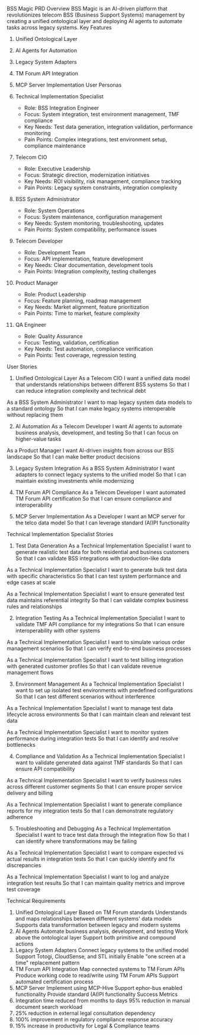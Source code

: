 BSS Magic PRD
Overview
BSS Magic is an AI-driven platform that revolutionizes telecom BSS (Business Support Systems) management by creating a unified ontological layer and deploying AI agents to automate tasks across legacy systems.
Key Features
1. Unified Ontological Layer
2. AI Agents for Automation
3. Legacy System Adapters
4. TM Forum API Integration
5. MCP Server Implementation
User Personas
1. Technical Implementation Specialist
   - Role: BSS Integration Engineer
   - Focus: System integration, test environment management, TMF compliance
   - Key Needs: Test data generation, integration validation, performance monitoring
   - Pain Points: Complex integrations, test environment setup, compliance maintenance

2. Telecom CIO
   - Role: Executive Leadership
   - Focus: Strategic direction, modernization initiatives
   - Key Needs: ROI visibility, risk management, compliance tracking
   - Pain Points: Legacy system constraints, integration complexity

3. BSS System Administrator
   - Role: System Operations
   - Focus: System maintenance, configuration management
   - Key Needs: System monitoring, troubleshooting, updates
   - Pain Points: System compatibility, performance issues

4. Telecom Developer
   - Role: Development Team
   - Focus: API implementation, feature development
   - Key Needs: Clear documentation, development tools
   - Pain Points: Integration complexity, testing challenges

5. Product Manager
   - Role: Product Leadership
   - Focus: Feature planning, roadmap management
   - Key Needs: Market alignment, feature prioritization
   - Pain Points: Time to market, feature complexity

6. QA Engineer
   - Role: Quality Assurance
   - Focus: Testing, validation, certification
   - Key Needs: Test automation, compliance verification
   - Pain Points: Test coverage, regression testing

User Stories
1. Unified Ontological Layer
As a Telecom CIO
I want a unified data model that understands relationships between different BSS systems
So that I can reduce integration complexity and technical debt

As a BSS System Administrator
I want to map legacy system data models to a standard ontology
So that I can make legacy systems interoperable without replacing them

2. AI Automation
As a Telecom Developer
I want AI agents to automate business analysis, development, and testing
So that I can focus on higher-value tasks

As a Product Manager
I want AI-driven insights from across our BSS landscape
So that I can make better product decisions

3. Legacy System Integration
As a BSS System Administrator
I want adapters to connect legacy systems to the unified model
So that I can maintain existing investments while modernizing

4. TM Forum API Compliance
As a Telecom Developer
I want automated TM Forum API certification
So that I can ensure compliance and interoperability

5. MCP Server Implementation
As a Developer
I want an MCP server for the telco data model
So that I can leverage standard (AI)PI functionality

Technical Implementation Specialist Stories
1. Test Data Generation
As a Technical Implementation Specialist
I want to generate realistic test data for both residential and business customers
So that I can validate BSS integrations with production-like data

As a Technical Implementation Specialist
I want to generate bulk test data with specific characteristics
So that I can test system performance and edge cases at scale

As a Technical Implementation Specialist
I want to ensure generated test data maintains referential integrity
So that I can validate complex business rules and relationships

2. Integration Testing
As a Technical Implementation Specialist
I want to validate TMF API compliance for my integrations
So that I can ensure interoperability with other systems

As a Technical Implementation Specialist
I want to simulate various order management scenarios
So that I can verify end-to-end business processes

As a Technical Implementation Specialist
I want to test billing integration with generated customer profiles
So that I can validate revenue management flows

3. Environment Management
As a Technical Implementation Specialist
I want to set up isolated test environments with predefined configurations
So that I can test different scenarios without interference

As a Technical Implementation Specialist
I want to manage test data lifecycle across environments
So that I can maintain clean and relevant test data

As a Technical Implementation Specialist
I want to monitor system performance during integration tests
So that I can identify and resolve bottlenecks

4. Compliance and Validation
As a Technical Implementation Specialist
I want to validate generated data against TMF standards
So that I can ensure API compatibility

As a Technical Implementation Specialist
I want to verify business rules across different customer segments
So that I can ensure proper service delivery and billing

As a Technical Implementation Specialist
I want to generate compliance reports for my integration tests
So that I can demonstrate regulatory adherence

5. Troubleshooting and Debugging
As a Technical Implementation Specialist
I want to trace test data through the integration flow
So that I can identify where transformations may be failing

As a Technical Implementation Specialist
I want to compare expected vs actual results in integration tests
So that I can quickly identify and fix discrepancies

As a Technical Implementation Specialist
I want to log and analyze integration test results
So that I can maintain quality metrics and improve test coverage

Technical Requirements
1. Unified Ontological Layer
Based on TM Forum standards
Understands and maps relationships between different systems' data models
Supports data transformation between legacy and modern systems
2. AI Agents
Automate business analysis, development, and testing
Work above the ontological layer
Support both primitive and compound actions
3. Legacy System Adapters
Connect legacy systems to the unified model
Support Totogi, CloudSense, and STL initially
Enable "one screen at a time" replacement pattern
4. TM Forum API Integration
Map connected systems to TM Forum APIs
Produce working code to read/write using TM Forum APIs
Support automated certification process
5. MCP Server
Implement using MCP-Hive
Support ephor-bus enabled functionality
Provide standard (AI)PI functionality
Success Metrics
1. Integration time reduced from months to days
95% reduction in manual document search workload
3. 25% reduction in external legal consultation dependency
4. 100% improvement in regulatory compliance response accuracy
5. 15% increase in productivity for Legal & Compliance teams